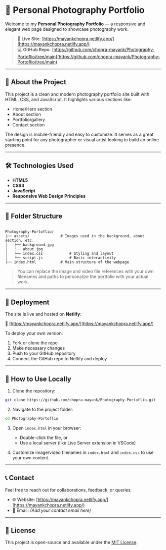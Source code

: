 # 📸 Personal Photography Portfolio

Welcome to my **Personal Photography Portfolio** — a responsive and elegant web page designed to showcase photography work.

> 🔗 **Live Site**: [https://mayankchopra.netlify.app/](https://mayankchopra.netlify.app/)  
> 💻 **GitHub Repo**: [https://github.com/chopra-mayank/Photography-Portoflio/tree/main](https://github.com/chopra-mayank/Photography-Portoflio/tree/main)

---

## 📌 About the Project

This project is a clean and modern photography portfolio site built with HTML, CSS, and JavaScript. It highlights various sections like:

- Home/Hero section  
- About section  
- Portfolio/gallery  
- Contact section

The design is mobile-friendly and easy to customize. It serves as a great starting point for any photographer or visual artist looking to build an online presence.

---

## 🛠️ Technologies Used

- **HTML5**
- **CSS3**
- **JavaScript**
- **Responsive Web Design Principles**

---

## 📁 Folder Structure

```

Photography-Portoflio/
├── assets/              # Images used in the background, about section, etc.
│   ├── background.jpg
│   └── about.jpg
│   └── index.css            # Styling and layout
│   └── script.js            # Basic interactivity
├── index.html           # Main structure of the webpage

````

> You can replace the image and video file references with your own filenames and paths to personalize the portfolio with your actual work.

---

## 🚀 Deployment

The site is live and hosted on **Netlify**:

🔗 [https://mayankchopra.netlify.app/](https://mayankchopra.netlify.app/)

To deploy your own version:

1. Fork or clone the repo  
2. Make necessary changes  
3. Push to your GitHub repository  
4. Connect the GitHub repo to Netlify and deploy  

---

## 🧰 How to Use Locally

1. Clone the repository:
```bash
git clone https://github.com/chopra-mayank/Photography-Portoflio.git
````

2. Navigate to the project folder:

```bash
cd Photography-Portoflio
```

3. Open `index.html` in your browser:

   * Double-click the file, or
   * Use a local server (like Live Server extension in VSCode)

4. Customize image/video filenames in `index.html` and `index.css` to use your own content.

---

## 📞 Contact

Feel free to reach out for collaborations, feedback, or queries.

* 🌐 Website: [https://mayankchopra.netlify.app/](https://mayankchopra.netlify.app/)
* 📧 Email: *(Add your contact email here)*

---

## 📃 License

This project is open-source and available under the [MIT License](LICENSE).
